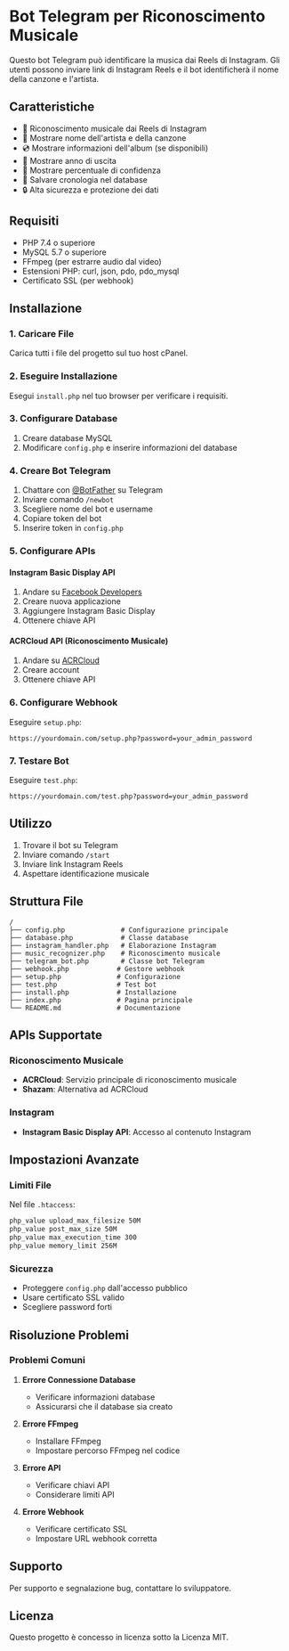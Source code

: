 # Bot Telegram per Riconoscimento Musicale

Questo bot Telegram può identificare la musica dai Reels di Instagram. Gli utenti possono inviare link di Instagram Reels e il bot identificherà il nome della canzone e l'artista.

## Caratteristiche

- 🎵 Riconoscimento musicale dai Reels di Instagram
- 🎤 Mostrare nome dell'artista e della canzone
- 💿 Mostrare informazioni dell'album (se disponibili)
- 📅 Mostrare anno di uscita
- 🎯 Mostrare percentuale di confidenza
- 💾 Salvare cronologia nel database
- 🔒 Alta sicurezza e protezione dei dati

## Requisiti

- PHP 7.4 o superiore
- MySQL 5.7 o superiore
- FFmpeg (per estrarre audio dal video)
- Estensioni PHP: curl, json, pdo, pdo_mysql
- Certificato SSL (per webhook)

## Installazione

### 1. Caricare File

Carica tutti i file del progetto sul tuo host cPanel.

### 2. Eseguire Installazione

Esegui `install.php` nel tuo browser per verificare i requisiti.

### 3. Configurare Database

1. Creare database MySQL
2. Modificare `config.php` e inserire informazioni del database

### 4. Creare Bot Telegram

1. Chattare con [@BotFather](https://t.me/botfather) su Telegram
2. Inviare comando `/newbot`
3. Scegliere nome del bot e username
4. Copiare token del bot
5. Inserire token in `config.php`

### 5. Configurare APIs

#### Instagram Basic Display API
1. Andare su [Facebook Developers](https://developers.facebook.com/)
2. Creare nuova applicazione
3. Aggiungere Instagram Basic Display
4. Ottenere chiave API

#### ACRCloud API (Riconoscimento Musicale)
1. Andare su [ACRCloud](https://www.acrcloud.com/)
2. Creare account
3. Ottenere chiave API

### 6. Configurare Webhook

Eseguire `setup.php`:

```
https://yourdomain.com/setup.php?password=your_admin_password
```

### 7. Testare Bot

Eseguire `test.php`:

```
https://yourdomain.com/test.php?password=your_admin_password
```

## Utilizzo

1. Trovare il bot su Telegram
2. Inviare comando `/start`
3. Inviare link Instagram Reels
4. Aspettare identificazione musicale

## Struttura File

```
/
├── config.php              # Configurazione principale
├── database.php            # Classe database
├── instagram_handler.php   # Elaborazione Instagram
├── music_recognizer.php    # Riconoscimento musicale
├── telegram_bot.php        # Classe bot Telegram
├── webhook.php            # Gestore webhook
├── setup.php              # Configurazione
├── test.php               # Test bot
├── install.php            # Installazione
├── index.php              # Pagina principale
└── README.md              # Documentazione
```

## APIs Supportate

### Riconoscimento Musicale
- **ACRCloud**: Servizio principale di riconoscimento musicale
- **Shazam**: Alternativa ad ACRCloud

### Instagram
- **Instagram Basic Display API**: Accesso al contenuto Instagram

## Impostazioni Avanzate

### Limiti File
Nel file `.htaccess`:
```apache
php_value upload_max_filesize 50M
php_value post_max_size 50M
php_value max_execution_time 300
php_value memory_limit 256M
```

### Sicurezza
- Proteggere `config.php` dall'accesso pubblico
- Usare certificato SSL valido
- Scegliere password forti

## Risoluzione Problemi

### Problemi Comuni

1. **Errore Connessione Database**
   - Verificare informazioni database
   - Assicurarsi che il database sia creato

2. **Errore FFmpeg**
   - Installare FFmpeg
   - Impostare percorso FFmpeg nel codice

3. **Errore API**
   - Verificare chiavi API
   - Considerare limiti API

4. **Errore Webhook**
   - Verificare certificato SSL
   - Impostare URL webhook corretta

## Supporto

Per supporto e segnalazione bug, contattare lo sviluppatore.

## Licenza

Questo progetto è concesso in licenza sotto la Licenza MIT.